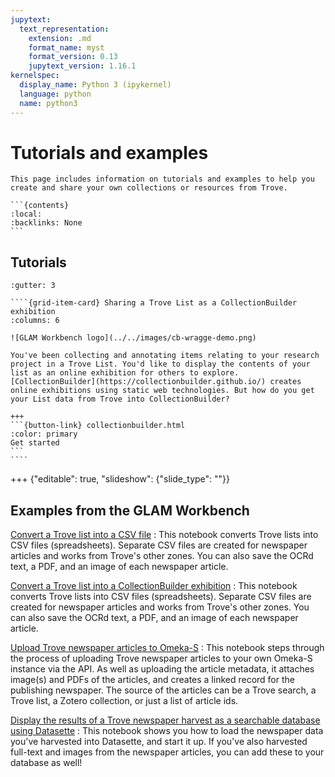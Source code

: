 ```yaml
---
jupytext:
  text_representation:
    extension: .md
    format_name: myst
    format_version: 0.13
    jupytext_version: 1.16.1
kernelspec:
  display_name: Python 3 (ipykernel)
  language: python
  name: python3
---
```


# Tutorials and examples

````{card}
This page includes information on tutorials and examples to help you create and share your own collections or resources from Trove.

```{contents}
:local:
:backlinks: None
```
````

## Tutorials

`````{grid}
:gutter: 3

````{grid-item-card} Sharing a Trove List as a CollectionBuilder exhibition
:columns: 6

![GLAM Workbench logo](../../images/cb-wragge-demo.png)

You've been collecting and annotating items relating to your research project in a Trove List. You'd like to display the contents of your list as an online exhibition for others to explore. [CollectionBuilder](https://collectionbuilder.github.io/) creates online exhibitions using static web technologies. But how do you get your List data from Trove into CollectionBuilder?

+++
```{button-link} collectionbuilder.html
:color: primary
Get started
```
````
`````

+++ {"editable": true, "slideshow": {"slide_type": ""}}

## Examples from the GLAM Workbench

[Convert a Trove list into a CSV file](https://glam-workbench.net/trove-lists/convert-a-trove-list-into-a-csv-file/)
: This notebook converts Trove lists into CSV files (spreadsheets). Separate CSV files are created for newspaper articles and works from Trove's other zones. You can also save the OCRd text, a PDF, and an image of each newspaper article.

[Convert a Trove list into a CollectionBuilder exhibition](https://glam-workbench.net/trove-lists/convert-list-to-cb-exhibition/)
: This notebook converts Trove lists into CSV files (spreadsheets). Separate CSV files are created for newspaper articles and works from Trove's other zones. You can also save the OCRd text, a PDF, and an image of each newspaper article.

[Upload Trove newspaper articles to Omeka-S](https://glam-workbench.net/trove-newspapers/Upload-Trove-newspapers-to-Omeka/)
: This notebook steps through the process of uploading Trove newspaper articles to your own Omeka-S instance via the API. As well as uploading the article metadata, it attaches image(s) and PDFs of the articles, and creates a linked record for the publishing newspaper. The source of the articles can be a Trove search, a Trove list, a Zotero collection, or just a list of article ids.

[Display the results of a Trove newspaper harvest as a searchable database using Datasette](https://glam-workbench.net/trove-harvester/display-harvest-results-in-datasette/)
: This notebook shows you how to load the newspaper data you've harvested into Datasette, and start it up. If you've also harvested full-text and images from the newspaper articles, you can add these to your database as well!

```{code-cell} ipython3

```
